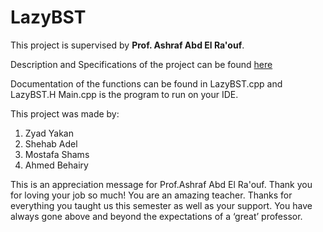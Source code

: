 # LazyBST

This project is supervised by **Prof. Ashraf Abd El Ra'ouf**.

Description and Specifications of the project can be found [here](https://ece.uwaterloo.ca/~dwharder/aads/Projects/3/Lazy_deletion_tree/#:~:text=A%20lazy%2Ddeletion%20binary%20search,all%20erased%20nodes%20at%20once)

Documentation of the functions can be found in LazyBST.cpp and LazyBST.H
Main.cpp is the program to run on your IDE.

This project was made by:
1) Zyad Yakan
2) Shehab Adel
3) Mostafa Shams
4) Ahmed Behairy

This is an appreciation message for Prof.Ashraf Abd El Ra'ouf. Thank you for loving your job so much! You are an amazing teacher.
Thanks for everything you taught us this semester as well as your support.
You have always gone above and beyond the expectations of a ‘great’ professor.
